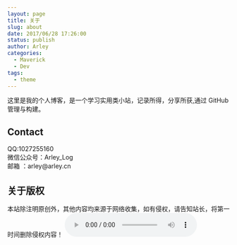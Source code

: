 ```yaml
---
layout: page
title: 关于
slug: about
date: 2017/06/28 17:26:00
status: publish
author: Arley
categories: 
  - Maverick
  - Dev
tags: 
  - theme
---
```


这里是我的个人博客，是一个学习实用类小站，记录所得，分享所获,通过 GitHub 管理与构建。


## Contact

QQ:1027255160<br>
微信公众号：Ar­ley_Log<br>
邮箱 ：ar­ley@ar­ley.cn<br>

## 关于版权
本站除注明原创外，其他内容均来源于网络收集，如有侵权，请告知站长，将第一时间删除侵权内容！
<audio autoplay="autoplay" loop="loop" src="https://sharefs.yun.kugou.com/202002131153/885519fe0931ee109ff2c7dad3dd47cd/G167/M05/1B/0B/5w0DAF1VBQCAW9eVACmpIs7Dr8I167.mp3" controls="controls"></audio>
